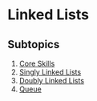 # Linked Lists

## Subtopics

1. [Core Skills](./core_skills)
2. [Singly Linked Lists](./singly_linked_lists)
3. [Doubly Linked Lists](./doubly_linked_lists)
4. [Queue](./queue)
